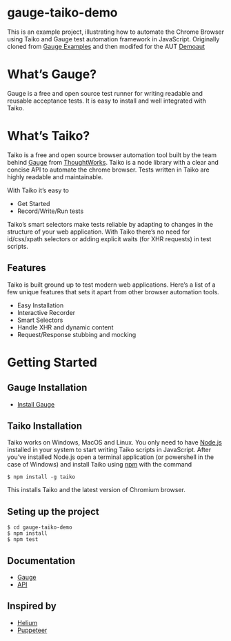 # gauge-taiko-demo
This is an example project, illustrating how to automate the Chrome Browser using Taiko and Gauge test automation framework in JavaScript. Originally cloned from [Gauge Examples](https://github.com/getgauge-examples/js-taiko) and then modifed for the AUT [Demoaut](http://newtours.demoaut.com/)

# What’s Gauge?
Gauge is a free and open source test runner for writing readable and reusable acceptance tests. It is easy to install and well integrated with Taiko.

# What’s Taiko?
Taiko is a free and open source browser automation tool built by the team behind [Gauge](https://gauge.org/) from [ThoughtWorks](https://www.thoughtworks.com/). Taiko is a node library with a clear and concise API to automate the chrome browser. Tests written in Taiko are highly readable and maintainable. 

With Taiko it’s easy to

* Get Started
* Record/Write/Run tests

Taiko’s smart selectors make tests reliable by adapting to changes in the structure of your web application. With Taiko there’s no need for id/css/xpath selectors or adding explicit waits (for XHR requests) in test scripts.

## Features
Taiko is built ground up to test modern web applications. Here’s a list of a few unique features that sets it apart from other browser automation tools. 

* Easy Installation
* Interactive Recorder
* Smart Selectors
* Handle XHR and dynamic content
* Request/Response stubbing and mocking

# Getting Started

## Gauge Installation
* [Install Gauge](https://docs.gauge.org/latest/installation.html)

## Taiko Installation

Taiko works on Windows, MacOS and Linux. You only need to have [Node.js](https://nodejs.org/en/) installed in your system to start writing Taiko scripts in JavaScript. After you’ve installed Node.js open a terminal application (or powershell in the case of Windows) and install Taiko using [npm](https://www.npmjs.com/) with the command

    $ npm install -g taiko

This installs Taiko and the latest version of Chromium browser.


## Seting up the project
    $ cd gauge-taiko-demo
    $ npm install
    $ npm test

## Documentation
* [Gauge](https://docs.gauge.org)
* [API](http://taiko.gauge.org)

## Inspired by
* [Helium](https://heliumhq.com/)
* [Puppeteer](https://github.com/GoogleChrome/puppeteer)
